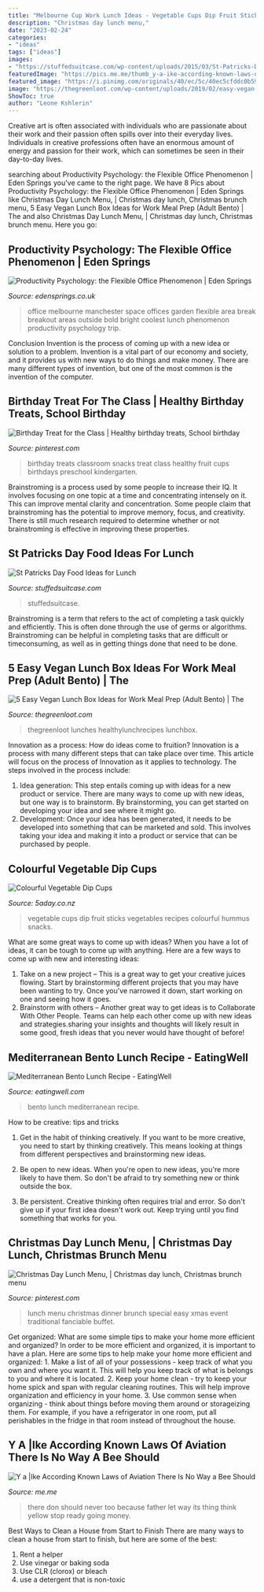 ```yaml
---
title: "Melbourne Cup Work Lunch Ideas - Vegetable Cups Dip Fruit Sticks Vegetables Recipes Colourful Hummus Snacks"
description: "Christmas day lunch menu,"
date: "2023-02-24"
categories:
- "ideas"
tags: ["ideas"]
images:
- "https://stuffedsuitcase.com/wp-content/uploads/2015/03/St-Patricks-Day-Food-Lunch-Ideas.jpg"
featuredImage: "https://pics.me.me/thumb_y-a-ike-according-known-laws-of-aviation-there-is-57111182.png"
featured_image: "https://i.pinimg.com/originals/40/ec/5c/40ec5cfddc0b596f141060b509364416.jpg"
image: "https://thegreenloot.com/wp-content/uploads/2019/02/easy-vegan-lunch-box-ideas-work-5-667x1024.jpg"
ShowToc: true
author: "Leone Kshlerin"
---
```



Creative art is often associated with individuals who are passionate about their work and their passion often spills over into their everyday lives. Individuals in creative professions often have an enormous amount of energy and passion for their work, which can sometimes be seen in their day-to-day lives.

	

		
searching about Productivity Psychology: the Flexible Office Phenomenon | Eden Springs you've came to the right page. We have 8 Pics about Productivity Psychology: the Flexible Office Phenomenon | Eden Springs like Christmas Day Lunch Menu, | Christmas day lunch, Christmas brunch menu, 5 Easy Vegan Lunch Box Ideas for Work Meal Prep (Adult Bento) | The and also Christmas Day Lunch Menu, | Christmas day lunch, Christmas brunch menu. Here you go:
		
    
## Productivity Psychology: The Flexible Office Phenomenon | Eden Springs

<img loading=lazy src="https://www.edensprings.co.uk/sites/default/files/blog_migrate/OfficeBreakoutArea-1024x554.jpg" onerror="this.onerror=null;this.src='https://tse1.mm.bing.net/th?id=OIP.0qp7DB7lBHOIQ4iVTAPePQHaEA&amp;pid=15.1';" alt="Productivity Psychology: the Flexible Office Phenomenon | Eden Springs">

_Source: edensprings.co.uk_

>office melbourne manchester space offices garden flexible area break breakout areas outside bold bright coolest lunch phenomenon productivity psychology trip. 

	

Conclusion
Invention is the process of coming up with a new idea or solution to a problem. Invention is a vital part of our economy and society, and it provides us with new ways to do things and make money. There are many different types of invention, but one of the most common is the invention of the computer.

    
## Birthday Treat For The Class | Healthy Birthday Treats, School Birthday

<img loading=lazy src="https://i.pinimg.com/originals/40/ec/5c/40ec5cfddc0b596f141060b509364416.jpg" onerror="this.onerror=null;this.src='https://tse3.mm.bing.net/th?id=OIP.LN_qyzaQ4k87aQqOkj78bQEgDY&amp;pid=15.1';" alt="Birthday Treat for the Class | Healthy birthday treats, School birthday">

_Source: pinterest.com_

>birthday treats classroom snacks treat class healthy fruit cups birthdays preschool kindergarten. 

	

Brainstroming is a process used by some people to increase their IQ. It involves focusing on one topic at a time and concentrating intensely on it. This can improve mental clarity and concentration. Some people claim that brainstroming has the potential to improve memory, focus, and creativity. There is still much research required to determine whether or not brainstroming is effective in improving these properties.

    
## St Patricks Day Food Ideas For Lunch

<img loading=lazy src="https://stuffedsuitcase.com/wp-content/uploads/2015/03/St-Patricks-Day-Food-Lunch-Ideas.jpg" onerror="this.onerror=null;this.src='https://tse2.mm.bing.net/th?id=OIP.shjc1448GlE6mpOFJKleeAHaNT&amp;pid=15.1';" alt="St Patricks Day Food Ideas for Lunch">

_Source: stuffedsuitcase.com_

>stuffedsuitcase. 

	

Brainstroming is a term that refers to the act of completing a task quickly and efficiently. This is often done through the use of germs or algorithms. Brainstroming can be helpful in completing tasks that are difficult or timeconsuming, as well as in getting things done that need to be done.

    
## 5 Easy Vegan Lunch Box Ideas For Work Meal Prep (Adult Bento) | The

<img loading=lazy src="https://thegreenloot.com/wp-content/uploads/2019/02/easy-vegan-lunch-box-ideas-work-5-667x1024.jpg" onerror="this.onerror=null;this.src='https://tse3.mm.bing.net/th?id=OIP.iYMhsr4yjLACxOAzl6-d3QHaLX&amp;pid=15.1';" alt="5 Easy Vegan Lunch Box Ideas for Work Meal Prep (Adult Bento) | The">

_Source: thegreenloot.com_

>thegreenloot lunches healthylunchrecipes lunchbox. 

	

Innovation as a process: How do ideas come to fruition?
Innovation is a process with many different steps that can take place over time. This article will focus on the process of Innovation as it applies to technology. The steps involved in the process include: 
1. Idea generation: This step entails coming up with ideas for a new product or service. There are many ways to come up with new ideas, but one way is to brainstorm. By brainstorming, you can get started on developing your idea and see where it might go. 
2. Development: Once your idea has been generated, it needs to be developed into something that can be marketed and sold. This involves taking your idea and making it into a product or service that can be purchased by people. 

    
## Colourful Vegetable Dip Cups

<img loading=lazy src="http://www.5aday.co.nz/media/127164/vegetable-sticks-with-layered-hummus-2-copy.jpg" onerror="this.onerror=null;this.src='https://tse1.mm.bing.net/th?id=OIP.ZPbfZGZINP_RF6P7dAXv_gHaEg&amp;pid=15.1';" alt="Colourful Vegetable Dip Cups">

_Source: 5aday.co.nz_

>vegetable cups dip fruit sticks vegetables recipes colourful hummus snacks. 

	

What are some great ways to come up with ideas?
When you have a lot of ideas, it can be tough to come up with anything. Here are a few ways to come up with new and interesting ideas: 
1. Take on a new project – This is a great way to get your creative juices flowing. Start by brainstorming different projects that you may have been wanting to try. Once you’ve narrowed it down, start working on one and seeing how it goes. 
2. Brainstorm with others – Another great way to get ideas is to Collaborate With Other People. Teams can help each other come up with new ideas and strategies.sharing your insights and thoughts will likely result in some good, fresh ideas that you never would have thought of before! 

    
## Mediterranean Bento Lunch Recipe - EatingWell

<img loading=lazy src="http://images.media-allrecipes.com/userphotos/960x960/4538615.jpg" onerror="this.onerror=null;this.src='https://tse3.mm.bing.net/th?id=OIP.0iladF_LVrqE97Y8zxKK5gHaHa&amp;pid=15.1';" alt="Mediterranean Bento Lunch Recipe - EatingWell">

_Source: eatingwell.com_

>bento lunch mediterranean recipe. 

	

How to be creative: tips and tricks
1. Get in the habit of thinking creatively. If you want to be more creative, you need to start by thinking creatively. This means looking at things from different perspectives and brainstorming new ideas.
2. Be open to new ideas. When you're open to new ideas, you're more likely to have them. So don't be afraid to try something new or think outside the box.

3. Be persistent. Creative thinking often requires trial and error. So don't give up if your first idea doesn't work out. Keep trying until you find something that works for you.

    
## Christmas Day Lunch Menu, | Christmas Day Lunch, Christmas Brunch Menu

<img loading=lazy src="https://i.pinimg.com/736x/83/8a/51/838a5135b99cacd7bbf47b1d105ca715--christmas-day-lunch-lunch-menu.jpg" onerror="this.onerror=null;this.src='https://tse1.mm.bing.net/th?id=OIP.oRpGv9DBDMo_hScEFTz2EgHaKf&amp;pid=15.1';" alt="Christmas Day Lunch Menu, | Christmas day lunch, Christmas brunch menu">

_Source: pinterest.com_

>lunch menu christmas dinner brunch special easy xmas event traditional fanciable buffet. 

	

Get organized: What are some simple tips to make your home more efficient and organized?
In order to be more efficient and organized, it is important to have a plan. Here are some tips to help make your home more efficient and organized: 1. Make a list of all of your possessions - keep track of what you own and where you want it. This will help you keep track of what is belongs to you and where it is located. 
2. Keep your home clean - try to keep your home spick and span with regular cleaning routines. This will help improve organization and efficiency in your home. 3. Use common sense when organizing - think about things before moving them around or storageizing them. For example, if you have a refrigerator in one room, put all perishables in the fridge in that room instead of throughout the house. 
    
## Y A |Ike According Known Laws Of Aviation There Is No Way A Bee Should

<img loading=lazy src="https://pics.me.me/thumb_y-a-ike-according-known-laws-of-aviation-there-is-57111182.png" onerror="this.onerror=null;this.src='https://tse1.mm.bing.net/th?id=OIP.TZqBHIcrLlovAzAYA--2zQAAAA&amp;pid=15.1';" alt="Y a |Ike According Known Laws of Aviation There Is No Way a Bee Should">

_Source: me.me_

>there don should never too because father let way its thing think yellow stop ready going money. 

	

Best Ways to Clean a House from Start to Finish
There are many ways to clean a house from start to finish, but here are some of the best: 
1. Rent a helper 
2. Use vinegar or baking soda 
3. Use CLR (clorox) or bleach 
4. use a detergent that is non-toxic 

